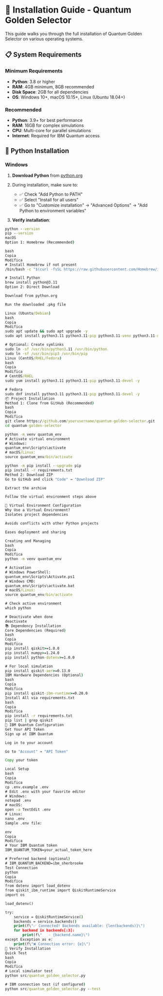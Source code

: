 # 🔧 Installation Guide - Quantum Golden Selector

This guide walks you through the full installation of Quantum Golden Selector on various operating systems.

## 📋 System Requirements

### Minimum Requirements
- **Python**: 3.8 or higher
- **RAM**: 4GB minimum, 8GB recommended
- **Disk Space**: 2GB for all dependencies
- **OS**: Windows 10+, macOS 10.15+, Linux (Ubuntu 18.04+)

### Recommended
- **Python**: 3.9+ for best performance
- **RAM**: 16GB for complex simulations
- **CPU**: Multi-core for parallel simulations
- **Internet**: Required for IBM Quantum access

## 🐍 Python Installation

### Windows

1. **Download Python** from [python.org](https://www.python.org/downloads/)
2. During installation, make sure to:
   - ✅ Check "Add Python to PATH"
   - ✅ Select "Install for all users"
   - ✅ Go to "Customize installation" → "Advanced Options" → "Add Python to environment variables"

3. **Verify installation**:
```cmd
python --version
pip --version
macOS
Option 1: Homebrew (Recommended)

bash
Copia
Modifica
# Install Homebrew if not present
/bin/bash -c "$(curl -fsSL https://raw.githubusercontent.com/Homebrew/install/HEAD/install.sh)"

# Install Python
brew install python@3.11
Option 2: Direct Download

Download from python.org

Run the downloaded .pkg file

Linux (Ubuntu/Debian)
bash
Copia
Modifica
sudo apt update && sudo apt upgrade -y
sudo apt install python3.11 python3.11-pip python3.11-venv python3.11-dev -y

# Optional: Create symlinks
sudo ln -sf /usr/bin/python3.11 /usr/bin/python
sudo ln -sf /usr/bin/pip3 /usr/bin/pip
Linux (CentOS/RHEL/Fedora)
bash
Copia
Modifica
# CentOS/RHEL
sudo yum install python3.11 python3.11-pip python3.11-devel -y

# Fedora
sudo dnf install python3.11 python3.11-pip python3.11-devel -y
📦 Project Installation
Method 1: Clone from GitHub (Recommended)
bash
Copia
Modifica
git clone https://github.com/yourusername/quantum-golden-selector.git
cd quantum-golden-selector

python -m venv quantum_env
# Activate virtual environment
# Windows:
quantum_env\Scripts\activate
# macOS/Linux:
source quantum_env/bin/activate

python -m pip install --upgrade pip
pip install -r requirements.txt
Method 2: Download ZIP
Go to GitHub and click "Code" → "Download ZIP"

Extract the archive

Follow the virtual environment steps above

🔧 Virtual Environment Configuration
Why Use a Virtual Environment?
Isolates project dependencies

Avoids conflicts with other Python projects

Eases deployment and sharing

Creating and Managing
bash
Copia
Modifica
python -m venv quantum_env

# Activation
# Windows PowerShell:
quantum_env\Scripts\Activate.ps1
# Windows CMD:
quantum_env\Scripts\activate.bat
# macOS/Linux:
source quantum_env/bin/activate

# Check active environment
which python

# Deactivate when done
deactivate
📚 Dependency Installation
Core Dependencies (Required)
bash
Copia
Modifica
pip install qiskit>=1.0.0
pip install numpy>=1.24.0
pip install python-dotenv>=1.0.0

# For local simulation
pip install qiskit-aer>=0.13.0
IBM Hardware Dependencies (Optional)
bash
Copia
Modifica
pip install qiskit-ibm-runtime>=0.20.0
Install All via requirements.txt
bash
Copia
Modifica
pip install -r requirements.txt
pip list | grep qiskit
🔑 IBM Quantum Configuration
Get Your API Token
Sign up at IBM Quantum

Log in to your account

Go to "Account" → "API Token"

Copy your token

Local Setup
bash
Copia
Modifica
cp .env.example .env
# Edit .env with your favorite editor
# Windows:
notepad .env
# macOS:
open -a TextEdit .env
# Linux:
nano .env
Sample .env file:

env
Copia
Modifica
# Your IBM Quantum token
IBM_QUANTUM_TOKEN=your_actual_token_here

# Preferred backend (optional)
# IBM_QUANTUM_BACKEND=ibm_sherbrooke
Test Connection
python
Copia
Modifica
from dotenv import load_dotenv
from qiskit_ibm_runtime import QiskitRuntimeService
import os

load_dotenv()

try:
    service = QiskitRuntimeService()
    backends = service.backends()
    print(f\"✅ Connected! Backends available: {len(backends)}\")
    for backend in backends[:3]:
        print(f\"   - {backend.name}\")
except Exception as e:
    print(f\"❌ Connection error: {e}\")
🧪 Verify Installation
Quick Test
bash
Copia
Modifica
# Local simulator test
python src/quantum_golden_selector.py

# IBM connection test (if configured)
python src/quantum_golden_selector.py --test
